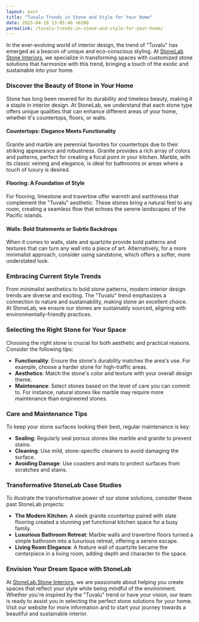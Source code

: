 ```yaml
---
layout: post
title: "Tuvalu Trends in Stone and Style for Your Home"
date: 2025-04-18 13:05:46 +0200
permalink: /tuvalu-trends-in-stone-and-style-for-your-home/
---
```



In the ever-evolving world of interior design, the trend of "Tuvalu" has emerged as a beacon of unique and eco-conscious styling. At [StoneLab Stone Interiors](https://stonelab.se), we specialize in transforming spaces with customized stone solutions that harmonize with this trend, bringing a touch of the exotic and sustainable into your home.

### Discover the Beauty of Stone in Your Home

Stone has long been revered for its durability and timeless beauty, making it a staple in interior design. At StoneLab, we understand that each stone type offers unique qualities that can enhance different areas of your home, whether it's countertops, floors, or walls.

#### Countertops: Elegance Meets Functionality

Granite and marble are perennial favorites for countertops due to their striking appearance and robustness. Granite provides a rich array of colors and patterns, perfect for creating a focal point in your kitchen. Marble, with its classic veining and elegance, is ideal for bathrooms or areas where a touch of luxury is desired.

#### Flooring: A Foundation of Style

For flooring, limestone and travertine offer warmth and earthiness that complement the "Tuvalu" aesthetic. These stones bring a natural feel to any room, creating a seamless flow that echoes the serene landscapes of the Pacific islands.

#### Walls: Bold Statements or Subtle Backdrops

When it comes to walls, slate and quartzite provide bold patterns and textures that can turn any wall into a piece of art. Alternatively, for a more minimalist approach, consider using sandstone, which offers a softer, more understated look.

### Embracing Current Style Trends

From minimalist aesthetics to bold stone patterns, modern interior design trends are diverse and exciting. The "Tuvalu" trend emphasizes a connection to nature and sustainability, making stone an excellent choice. At StoneLab, we ensure our stones are sustainably sourced, aligning with environmentally-friendly practices.

### Selecting the Right Stone for Your Space

Choosing the right stone is crucial for both aesthetic and practical reasons. Consider the following tips:

- **Functionality**: Ensure the stone's durability matches the area's use. For example, choose a harder stone for high-traffic areas.
- **Aesthetics**: Match the stone's color and texture with your overall design theme.
- **Maintenance**: Select stones based on the level of care you can commit to. For instance, natural stones like marble may require more maintenance than engineered stones.

### Care and Maintenance Tips

To keep your stone surfaces looking their best, regular maintenance is key:

- **Sealing**: Regularly seal porous stones like marble and granite to prevent stains.
- **Cleaning**: Use mild, stone-specific cleaners to avoid damaging the surface.
- **Avoiding Damage**: Use coasters and mats to protect surfaces from scratches and stains.

### Transformative StoneLab Case Studies

To illustrate the transformative power of our stone solutions, consider these past StoneLab projects:

- **The Modern Kitchen**: A sleek granite countertop paired with slate flooring created a stunning yet functional kitchen space for a busy family.
- **Luxurious Bathroom Retreat**: Marble walls and travertine floors turned a simple bathroom into a luxurious retreat, offering a serene escape.
- **Living Room Elegance**: A feature wall of quartzite became the centerpiece in a living room, adding depth and character to the space.

### Envision Your Dream Space with StoneLab

At [StoneLab Stone Interiors](https://stonelab.se), we are passionate about helping you create spaces that reflect your style while being mindful of the environment. Whether you're inspired by the "Tuvalu" trend or have your vision, our team is ready to assist you in selecting the perfect stone solutions for your home. Visit our website for more information and to start your journey towards a beautiful and sustainable interior.